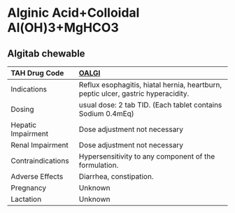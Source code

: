 # Alginic Acid+Colloidal Al(OH)3+MgHCO3

## Algitab chewable

| TAH Drug Code      | [OALGI](https://www.tahsda.org.tw/drugs/hissearch.php?drug_code=OALGI)            |
|:-------------------|:----------------------------------------------------------------------------------|
| Indications        | Reflux esophagitis, hiatal hernia, heartburn, peptic ulcer, gastric hyperacidity. |
| Dosing             | usual dose: 2 tab TID. (Each tablet contains Sodium 0.4mEq)                       |
| Hepatic Impairment | Dose adjustment not necessary                                                     |
| Renal Impairment   | Dose adjustment not necessary                                                     |
| Contraindications  | Hypersensitivity to any component of the formulation.                             |
| Adverse Effects    | Diarrhea, constipation.                                                           |
| Pregnancy          | Unknown                                                                           |
| Lactation          | Unknown                                                                           |

